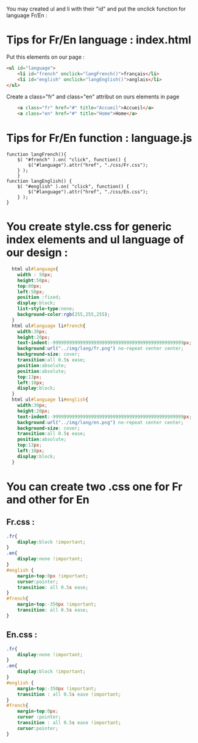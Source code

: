 You may created ul and li with their "id" and put the onclick function for language Fr/En :

# Tips for Fr/En language : index.html
Put this elements on our page :
```Html
<ul id="language">
	<li id="french" onclick="langFrench()">français</li>
	<li id="english" onclick="langEnglish()">anglais</li>
</ul>
```
Create a class="fr" and class="en" attribut on ours elements in page
```Html
	<a class="fr" href="#" title="Accueil">Accueil</a>
	<a class="en" href="#" title="Home">Home</a>
```

# Tips for Fr/En function : language.js
```Js
function langFrench(){
	$( "#french" ).on( "click", function() {
		$("#language").attr("href", "./css/Fr.css");
	} );
	}
function langEnglish() {
	$( "#english" ).on( "click", function() {
		$("#language").attr("href", "./css/En.css"); 			
	} );
}
```


# You create style.css for generic index elements and ul language of our design : 
```Css
  html ul#language{
    width : 50px;
    height:50px;
    top:00px;
    left:50px;
    position :fixed;
    display:block;
    list-style-type:none;
    background-color:rgb(255,255,255);
  }
  html ul#language li#french{
    width:30px;
    height:20px;
    text-indent:-999999999999999999999999999999999999999999999999px;
    background:url("../img/lang/fr.png") no-repeat center center;
    background-size: cover;
    transition:all 0.5s ease;
    position:absolute;
    position:absolute;
    top:13px;
    left:10px;
    display:block;
  }
  html ul#language li#english{
    width:30px;
    height:20px;
    text-indent:-999999999999999999999999999999999999999999999999px;
    background:url("../img/lang/en.png") no-repeat center center;
    background-size: cover;
    transition:all 0.5s ease;
    position:absolute;
    top:13px;
    left:10px;
    display:block;
  }
```



# You can create two .css one for Fr and other for En 

## Fr.css :
```Css
.fr{
	display:block !important;
}
.en{
	display:none !important;
}
#english {
	margin-top:0px !important;
	cursor:pointer;
	transition: all 0.5s ease;
}
#french{
	margin-top:-350px !important;
	transition: all 0.5s ease;
}
```
## En.css :
```Css
.fr{
	display:none !important;
}
.en{
	display:block !important;
}
#english {
	margin-top:-350px !important;
	transition : all 0.5s ease !important;
}
#french{
	margin-top:0px;
	cursor :pointer;
	transition : all 0.5s ease !important;
	cursor:pointer;
}
```
